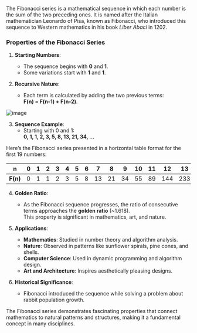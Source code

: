 The Fibonacci series is a mathematical sequence in which each number is the sum of the two preceding ones. It is named after the Italian mathematician Leonardo of Pisa, known as Fibonacci, who introduced this sequence to Western mathematics in his book *Liber Abaci* in 1202.

### Properties of the Fibonacci Series
1. **Starting Numbers**:
   - The sequence begins with **0** and **1**.
   - Some variations start with **1** and **1**.

2. **Recursive Nature**:
   - Each term is calculated by adding the two previous terms:  
     **F(n) = F(n-1) + F(n-2)**.

![image](https://github.com/user-attachments/assets/218ccfbb-f31d-4934-845f-bf7724e0075b)

3. **Sequence Example**:
   - Starting with 0 and 1:  
     **0, 1, 1, 2, 3, 5, 8, 13, 21, 34, ...**

Here’s the Fibonacci series presented in a horizontal table format for the first 19 numbers:

| **n**    | 0  | 1  | 2  | 3  | 4  | 5  | 6  | 7  | 8   | 9   | 10  | 11  | 12  | 13  | 14  | 15  | 16  | 17   | 18   |
|----------|----|----|----|----|----|----|----|----|-----|-----|-----|-----|-----|-----|-----|-----|-----|------|------|
| **F(n)** | 0  | 1  | 1  | 2  | 3  | 5  | 8  | 13 | 21  | 34  | 55  | 89  | 144 | 233 | 377 | 610 | 987 | 1597 | 2584 |

4. **Golden Ratio**:
   - As the Fibonacci sequence progresses, the ratio of consecutive terms approaches the **golden ratio** (~1.618).  
     This property is significant in mathematics, art, and nature.

5. **Applications**:
   - **Mathematics**: Studied in number theory and algorithm analysis.
   - **Nature**: Observed in patterns like sunflower spirals, pine cones, and shells.
   - **Computer Science**: Used in dynamic programming and algorithm design.
   - **Art and Architecture**: Inspires aesthetically pleasing designs.

6. **Historical Significance**:
   - Fibonacci introduced the sequence while solving a problem about rabbit population growth.

The Fibonacci series demonstrates fascinating properties that connect mathematics to natural patterns and structures, making it a fundamental concept in many disciplines.

